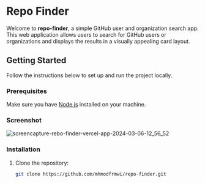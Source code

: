 # Repo Finder

Welcome to **repo-finder**, a simple GitHub user and organization search app. This web application allows users to search for GitHub users or organizations and displays the results in a visually appealing card layout.

## Getting Started

Follow the instructions below to set up and run the project locally.

### Prerequisites

Make sure you have [Node.js](https://nodejs.org/) installed on your machine.

### Screenshot
![screencapture-rebo-finder-vercel-app-2024-03-06-12_56_52](https://github.com/mhmodfrmwi/rebo-finder/assets/151141036/f060a2df-9658-4d70-9c78-210db2f26085)


### Installation

1. Clone the repository:

    ```bash
    git clone https://github.com/mhmodfrmwi/repo-finder.git
    ```
